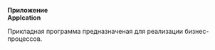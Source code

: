 **Приложение** <br>
**Applcation**

Прикладная программа предназначеная для реализации бизнес-процессов.